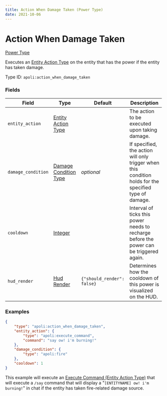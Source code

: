 ```yaml
---
title: Action When Damage Taken (Power Type)
date: 2021-10-06
---
```


# Action When Damage Taken

[Power Type](../power_types.md)

Executes an [Entity Action Type](../entity_action_types.md) on the entity that has the power if the entity has taken damage.

Type ID: `apoli:action_when_damage_taken`

### Fields

Field  | Type | Default | Description
-------|------|---------|------------
`entity_action` | [Entity Action Type](../entity_action_types.md) | | The action to be executed upon taking damage.
`damage_condition` | [Damage Condition Type](../damage_condition_types.md) | _optional_ | If specified, the action will only trigger when this condition holds for the specified type of damage.
`cooldown` | [Integer](../data_types/integer.md) |  | Interval of ticks this power needs to recharge before the power can be triggered again.
`hud_render` | [Hud Render](../data_types/hud_render.md) | `{"should_render": false}` | Determines how the cooldown of this power is visualized on the HUD.

### Examples

```json
{
	"type": "apoli:action_when_damage_taken",
	"entity_action": {
		"type": "apoli:execute_command",
		"command": "say ow! i'm burning!"
	},
	"damage_condition": {
		"type": "apoli:fire"
	},
	"cooldown": 1
}
```

This example will execute an [Execute Command (Entity Action Type)](../entity_action_types/execute_command.md) that will execute a `/say` command that will display a "`[ENTITYNAME] ow! i'm burning!`" in chat if the entity has taken fire-related damage source.
